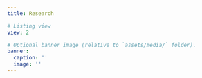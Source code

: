 ```yaml
---
title: Research

# Listing view
view: 2

# Optional banner image (relative to `assets/media/` folder).
banner:
  caption: ''
  image: ''
---
```

